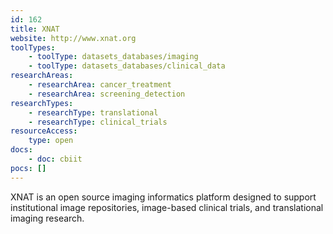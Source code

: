 ```yaml
---
id: 162
title: XNAT
website: http://www.xnat.org
toolTypes:
	- toolType: datasets_databases/imaging
	- toolType: datasets_databases/clinical_data
researchAreas:
	- researchArea: cancer_treatment
	- researchArea: screening_detection
researchTypes:
	- researchType: translational
	- researchType: clinical_trials
resourceAccess:
    type: open
docs:
    - doc: cbiit
pocs: []        
---
```

XNAT is an open source imaging informatics platform designed to support institutional image repositories, image-based clinical trials, and translational imaging research.


